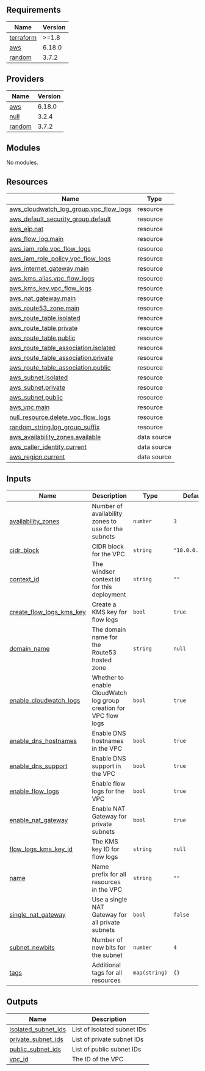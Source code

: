 <!-- BEGIN_TF_DOCS -->
## Requirements

| Name | Version |
|------|---------|
| <a name="requirement_terraform"></a> [terraform](#requirement\_terraform) | >=1.8 |
| <a name="requirement_aws"></a> [aws](#requirement\_aws) | 6.18.0 |
| <a name="requirement_random"></a> [random](#requirement\_random) | 3.7.2 |

## Providers

| Name | Version |
|------|---------|
| <a name="provider_aws"></a> [aws](#provider\_aws) | 6.18.0 |
| <a name="provider_null"></a> [null](#provider\_null) | 3.2.4 |
| <a name="provider_random"></a> [random](#provider\_random) | 3.7.2 |

## Modules

No modules.

## Resources

| Name | Type |
|------|------|
| [aws_cloudwatch_log_group.vpc_flow_logs](https://registry.terraform.io/providers/hashicorp/aws/6.18.0/docs/resources/cloudwatch_log_group) | resource |
| [aws_default_security_group.default](https://registry.terraform.io/providers/hashicorp/aws/6.18.0/docs/resources/default_security_group) | resource |
| [aws_eip.nat](https://registry.terraform.io/providers/hashicorp/aws/6.18.0/docs/resources/eip) | resource |
| [aws_flow_log.main](https://registry.terraform.io/providers/hashicorp/aws/6.18.0/docs/resources/flow_log) | resource |
| [aws_iam_role.vpc_flow_logs](https://registry.terraform.io/providers/hashicorp/aws/6.18.0/docs/resources/iam_role) | resource |
| [aws_iam_role_policy.vpc_flow_logs](https://registry.terraform.io/providers/hashicorp/aws/6.18.0/docs/resources/iam_role_policy) | resource |
| [aws_internet_gateway.main](https://registry.terraform.io/providers/hashicorp/aws/6.18.0/docs/resources/internet_gateway) | resource |
| [aws_kms_alias.vpc_flow_logs](https://registry.terraform.io/providers/hashicorp/aws/6.18.0/docs/resources/kms_alias) | resource |
| [aws_kms_key.vpc_flow_logs](https://registry.terraform.io/providers/hashicorp/aws/6.18.0/docs/resources/kms_key) | resource |
| [aws_nat_gateway.main](https://registry.terraform.io/providers/hashicorp/aws/6.18.0/docs/resources/nat_gateway) | resource |
| [aws_route53_zone.main](https://registry.terraform.io/providers/hashicorp/aws/6.18.0/docs/resources/route53_zone) | resource |
| [aws_route_table.isolated](https://registry.terraform.io/providers/hashicorp/aws/6.18.0/docs/resources/route_table) | resource |
| [aws_route_table.private](https://registry.terraform.io/providers/hashicorp/aws/6.18.0/docs/resources/route_table) | resource |
| [aws_route_table.public](https://registry.terraform.io/providers/hashicorp/aws/6.18.0/docs/resources/route_table) | resource |
| [aws_route_table_association.isolated](https://registry.terraform.io/providers/hashicorp/aws/6.18.0/docs/resources/route_table_association) | resource |
| [aws_route_table_association.private](https://registry.terraform.io/providers/hashicorp/aws/6.18.0/docs/resources/route_table_association) | resource |
| [aws_route_table_association.public](https://registry.terraform.io/providers/hashicorp/aws/6.18.0/docs/resources/route_table_association) | resource |
| [aws_subnet.isolated](https://registry.terraform.io/providers/hashicorp/aws/6.18.0/docs/resources/subnet) | resource |
| [aws_subnet.private](https://registry.terraform.io/providers/hashicorp/aws/6.18.0/docs/resources/subnet) | resource |
| [aws_subnet.public](https://registry.terraform.io/providers/hashicorp/aws/6.18.0/docs/resources/subnet) | resource |
| [aws_vpc.main](https://registry.terraform.io/providers/hashicorp/aws/6.18.0/docs/resources/vpc) | resource |
| [null_resource.delete_vpc_flow_logs](https://registry.terraform.io/providers/hashicorp/null/latest/docs/resources/resource) | resource |
| [random_string.log_group_suffix](https://registry.terraform.io/providers/hashicorp/random/3.7.2/docs/resources/string) | resource |
| [aws_availability_zones.available](https://registry.terraform.io/providers/hashicorp/aws/6.18.0/docs/data-sources/availability_zones) | data source |
| [aws_caller_identity.current](https://registry.terraform.io/providers/hashicorp/aws/6.18.0/docs/data-sources/caller_identity) | data source |
| [aws_region.current](https://registry.terraform.io/providers/hashicorp/aws/6.18.0/docs/data-sources/region) | data source |

## Inputs

| Name | Description | Type | Default | Required |
|------|-------------|------|---------|:--------:|
| <a name="input_availability_zones"></a> [availability\_zones](#input\_availability\_zones) | Number of availability zones to use for the subnets | `number` | `3` | no |
| <a name="input_cidr_block"></a> [cidr\_block](#input\_cidr\_block) | CIDR block for the VPC | `string` | `"10.0.0.0/16"` | no |
| <a name="input_context_id"></a> [context\_id](#input\_context\_id) | The windsor context id for this deployment | `string` | `""` | no |
| <a name="input_create_flow_logs_kms_key"></a> [create\_flow\_logs\_kms\_key](#input\_create\_flow\_logs\_kms\_key) | Create a KMS key for flow logs | `bool` | `true` | no |
| <a name="input_domain_name"></a> [domain\_name](#input\_domain\_name) | The domain name for the Route53 hosted zone | `string` | `null` | no |
| <a name="input_enable_cloudwatch_logs"></a> [enable\_cloudwatch\_logs](#input\_enable\_cloudwatch\_logs) | Whether to enable CloudWatch log group creation for VPC flow logs | `bool` | `true` | no |
| <a name="input_enable_dns_hostnames"></a> [enable\_dns\_hostnames](#input\_enable\_dns\_hostnames) | Enable DNS hostnames in the VPC | `bool` | `true` | no |
| <a name="input_enable_dns_support"></a> [enable\_dns\_support](#input\_enable\_dns\_support) | Enable DNS support in the VPC | `bool` | `true` | no |
| <a name="input_enable_flow_logs"></a> [enable\_flow\_logs](#input\_enable\_flow\_logs) | Enable flow logs for the VPC | `bool` | `true` | no |
| <a name="input_enable_nat_gateway"></a> [enable\_nat\_gateway](#input\_enable\_nat\_gateway) | Enable NAT Gateway for private subnets | `bool` | `true` | no |
| <a name="input_flow_logs_kms_key_id"></a> [flow\_logs\_kms\_key\_id](#input\_flow\_logs\_kms\_key\_id) | The KMS key ID for flow logs | `string` | `null` | no |
| <a name="input_name"></a> [name](#input\_name) | Name prefix for all resources in the VPC | `string` | `""` | no |
| <a name="input_single_nat_gateway"></a> [single\_nat\_gateway](#input\_single\_nat\_gateway) | Use a single NAT Gateway for all private subnets | `bool` | `false` | no |
| <a name="input_subnet_newbits"></a> [subnet\_newbits](#input\_subnet\_newbits) | Number of new bits for the subnet | `number` | `4` | no |
| <a name="input_tags"></a> [tags](#input\_tags) | Additional tags for all resources | `map(string)` | `{}` | no |

## Outputs

| Name | Description |
|------|-------------|
| <a name="output_isolated_subnet_ids"></a> [isolated\_subnet\_ids](#output\_isolated\_subnet\_ids) | List of isolated subnet IDs |
| <a name="output_private_subnet_ids"></a> [private\_subnet\_ids](#output\_private\_subnet\_ids) | List of private subnet IDs |
| <a name="output_public_subnet_ids"></a> [public\_subnet\_ids](#output\_public\_subnet\_ids) | List of public subnet IDs |
| <a name="output_vpc_id"></a> [vpc\_id](#output\_vpc\_id) | The ID of the VPC |
<!-- END_TF_DOCS -->